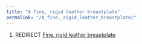 ```yaml
---
title: "A fine, rigid leather breastplate"
permalink: "/A_fine,_rigid_leather_breastplate/"
---
```


1.  REDIRECT [Fine, rigid leather
    breastplate](Fine,_rigid_leather_breastplate "wikilink")